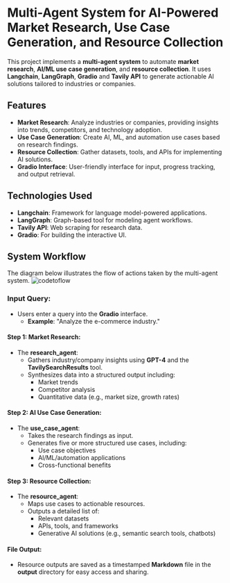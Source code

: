 # **Multi-Agent System for AI-Powered Market Research, Use Case Generation, and Resource Collection**

This project implements a **multi-agent system** to automate **market research**, **AI/ML use case generation**, and **resource collection**. It uses **Langchain**, **LangGraph**, **Gradio** and **Tavily API** to generate actionable AI solutions tailored to industries or companies.

## **Features**
- **Market Research**: Analyze industries or companies, providing insights into trends, competitors, and technology adoption.
- **Use Case Generation**: Create AI, ML, and automation use cases based on research findings.
- **Resource Collection**: Gather datasets, tools, and APIs for implementing AI solutions.
- **Gradio Interface**: User-friendly interface for input, progress tracking, and output retrieval.

## **Technologies Used**
- **Langchain**: Framework for language model-powered applications.
- **LangGraph**: Graph-based tool for modeling agent workflows.
- **Tavily API**: Web scraping for research data.
- **Gradio**: For building the interactive UI.

## **System Workflow**

The diagram below illustrates the flow of actions taken by the multi-agent system. 
![codetoflow](https://github.com/user-attachments/assets/996c54a7-0208-4f56-a43d-ed87508ed410)


### Input Query:
- Users enter a query into the **Gradio** interface.
  - **Example**: "Analyze the e-commerce industry."

#### Step 1: Market Research:
- The **research_agent**:
  - Gathers industry/company insights using **GPT-4** and the **TavilySearchResults** tool.
  - Synthesizes data into a structured output including:
    - Market trends
    - Competitor analysis
    - Quantitative data (e.g., market size, growth rates)

#### Step 2: AI Use Case Generation:
- The **use_case_agent**:
  - Takes the research findings as input.
  - Generates five or more structured use cases, including:
    - Use case objectives
    - AI/ML/automation applications
    - Cross-functional benefits

#### Step 3: Resource Collection:
- The **resource_agent**:
  - Maps use cases to actionable resources.
  - Outputs a detailed list of:
    - Relevant datasets
    - APIs, tools, and frameworks
    - Generative AI solutions (e.g., semantic search tools, chatbots)

#### File Output:
- Resource outputs are saved as a timestamped **Markdown** file in the **output** directory for easy access and sharing.

